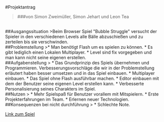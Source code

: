 #Projektantrag> ###von Simon Zweimüller, Simon Jehart und Leon Tea<br>##Ausgangssituation>Beim Browser Spiel "Bubble Struggle" versucht der Spieler in den verschiedenen Levels alle Bälle abzuschießen und zu zerteilen bis sie verschwinden.<br>##Problemstellung>* Man benötigt Flash um es spielen zu können.* Es gibt lediglich einen Lokalen Multiplayer.* Level sind fix vorgegeben und man kann nicht seine eigenen erstellen.<br>##Aufgabenstellung> * Das Grundprinzip des Spiels übernehmen und Programmieren. Verbesserungsvorschläge die wir in der Problemstellung erläutert haben besser umsetzen und in das Spiel einbauen. * Multiplayer einbauen.* Das Spiel ohne Flash ausführbar machen.* Editor einbauen mit dem der Benutzer seine eigenen Level erstellen kann.* Verbesserte Personalisierung seines Charakters im Spiel.<br>##Nutzen> * Mehr Spielspaß für Benutzer vorallem mit Mitspielern.* Erste Projekterfahrungen im Team.* Erlernen neuer Technologien.<br>##Konsequenzen bei nicht durchführung> * Schlechte Note.[Link zum Spiel](https://www.spielkarussell.de/bubble-struggle.htm)